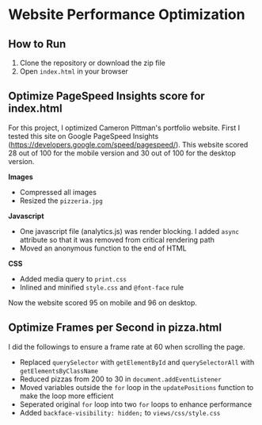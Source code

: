 # Website Performance Optimization 

## How to Run
1. Clone the repository or download the zip file
2. Open `index.html` in your browser

## Optimize PageSpeed Insights score for index.html

For this project, I optimized Cameron Pittman's portfolio website. First I tested this site on Google PageSpeed Insights (https://developers.google.com/speed/pagespeed/). This website scored 28 out of 100 for the mobile version and 30 out of 100 for the desktop version. 

**Images**

* Compressed all images 
* Resized the `pizzeria.jpg`

**Javascript**

* One javascript file (analytics.js) was render blocking. I added `async` attribute so that it was removed from critical rendering path
* Moved an anonymous function to the end of HTML

**CSS**

* Added media query to `print.css` 
* Inlined and minified `style.css` and `@font-face` rule 


Now the website scored 95 on mobile and 96 on desktop. 


## Optimize Frames per Second in pizza.html
I did the followings to ensure a frame rate at 60 when scrolling the page.

* Replaced `querySelector` with `getElementById` and `querySelectorAll` with `getElementsByClassName` 
* Reduced pizzas from 200 to 30 in `document.addEventListener`
* Moved variables outside the `for` loop in the `updatePositions` function to make the loop more efficient
* Seperated original `for` loop into two `for` loops to enhance performance
* Added `backface-visibility: hidden;` to `views/css/style.css`
